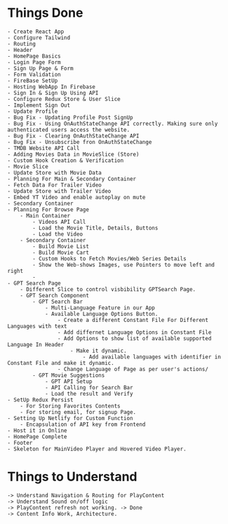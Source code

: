 # Things Done
    - Create React App
    - Configure Tailwind
    - Routing
    - Header
    - HomePage Basics 
    - Login Page Form
    - Sign Up Page & Form
    - Form Validation 
    - FireBase SetUp
    - Hosting WebApp In Firebase
    - Sign In & Sign Up Using API
    - Configure Redux Store & User Slice
    - Implement Sign Out
    - Update Profile 
    - Bug Fix - Updating Profile Post SignUp
    - Bug Fix - Using OnAuthStateChange API correctly. Making sure only authenticated users access the website. 
    - Bug Fix - Clearing OnAuthStateChange API 
    - Bug Fix - Unsubscribe fron OnAuthStateChange
    - TMDB Website API Call 
    - Adding Movies Data in MovieSlice (Store)
    - Custom Hook Creation & Verification
    - Movie Slice
    - Update Store with Movie Data
    - Planning For Main & Secondary Container
    - Fetch Data For Trailer Video
    - Update Store with Trailer Video
    - Embed YT Video and enable autoplay on mute
    - Secondary Container
    - Planning For Browse Page
        - Main Container
            - Videos API Call
            - Load the Movie Title, Details, Buttons
            - Load the Video
        - Secondary Container
            - Build Movie List
            - Build Movie Cart
            - Custom Hooks to Fetch Movies/Web Series Details
            - Show the Web-shows Images, use Pointers to move left and right
            -
    - GPT Search Page
        - Different Slice to control visbibility GPTSearch Page.      
        - GPT Search Component
            - GPT Search Bar
                - Multi-Language Feature in our App
                - Available Language Options Button.
                    - Create a different Constant File For Different Languages with text
                    - Add differnet Language Options in Constant File
                    - Add Options to show list of available supported Language In Header
                        - Make it dynamic.
                            - Add available languages with identifier in Constant File and make it dynamic.
                    - Change Language of Page as per user's actions/
            - GPT Movie Suggestions
                - GPT API Setup
                - API Calling for Search Bar
                - Load the result and Verify
    - SetUp Redux Persist
        - For Storing Favorites Contents
        - For storing email, for signup Page. 
    - Setting Up Netlify for Custom Function
        - Encapsulation of API key from Frontend
    - Host it in Online
    - HomePage Complete 
    - Footer
    - Skeleton for MainVideo Player and Hovered Video Player.


# Things to Understand
    -> Understand Navigation & Routing for PlayContent
    -> Understand Sound on/off logic
    -> PlayContent refresh not working. -> Done
    -> Content Info Work, Architecture.



    
